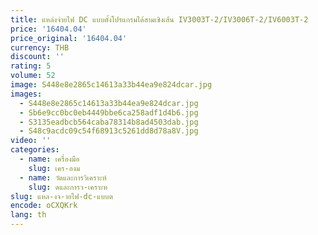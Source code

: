 ```yaml
---
title: แหล่งจ่ายไฟ DC แบบตั้งโปรแกรมได้สามเชิงเส้น IV3003T-2/IV3006T-2/IV6003T-2
price: '16404.04'
price_original: '16404.04'
currency: THB
discount: ''
rating: 5
volume: 52
image: S448e8e2865c14613a33b44ea9e824dcar.jpg
images:
  - S448e8e2865c14613a33b44ea9e824dcar.jpg
  - Sb6e9cc0bc0eb4449bbe6ca258adf1d4b6.jpg
  - S3135eadbcb564caba78314b8ad4503dab.jpg
  - S48c9acdc09c54f68913c5261dd8d78a8V.jpg
video: ''
categories:
  - name: เครื่องมือ
    slug: เคร-องม
  - name: วัดและการวิเคราะห์
    slug: ดและการว-เคราะห
slug: แหล-งจ-ายไฟ-dc-แบบต
encode: oCXQKrk
lang: th
---
```

  
